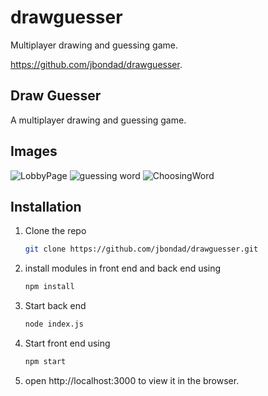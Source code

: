 # drawguesser
Multiplayer drawing and guessing game.

https://github.com/jbondad/drawguesser.


<!-- ABOUT THE PROJECT -->
## Draw Guesser

A multiplayer drawing and guessing game.

## Images
![LobbyPage](https://user-images.githubusercontent.com/108786345/179947062-75d194fa-ee7b-4335-b3c6-a0b7fbfbf07f.PNG)
![guessing word](https://user-images.githubusercontent.com/108786345/179946693-3f01d627-8c92-4ab1-b37b-f469e96baa65.PNG)
![ChoosingWord](https://user-images.githubusercontent.com/108786345/179947038-9045efce-d846-4c28-8ee3-706a3ad8d81f.png)

<!-- GETTING STARTED -->
## Installation

1. Clone the repo
   ```sh
   git clone https://github.com/jbondad/drawguesser.git
   ```
3. install modules in front end and back end using
   ```sh
   npm install
   ```
4. Start back end
   ```sh
   node index.js
   ```
5. Start front end using 
   ```sh
   npm start
   ```
6. open http://localhost:3000 to view it in the browser.




